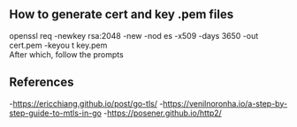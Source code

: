 ## How to generate cert and key .pem files  
openssl req -newkey rsa:2048 -new -nod
es -x509 -days 3650 -out cert.pem -keyou 
t key.pem  
After which, follow the prompts  

## References  
-https://ericchiang.github.io/post/go-tls/
-https://venilnoronha.io/a-step-by-step-guide-to-mtls-in-go
-https://posener.github.io/http2/
